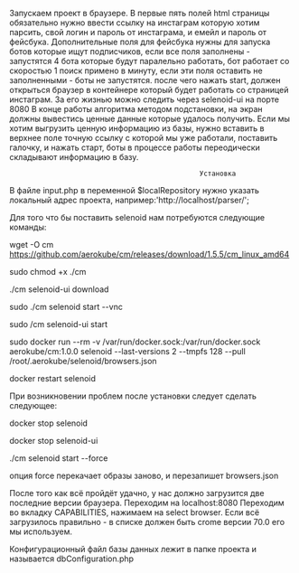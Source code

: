 Запускаем проект в браузере. В первые пять полей html страницы обязательно нужно ввести ссылку на инстаграм которую хотим парсить, свой логин и пароль от инстаграма, и емейл и пароль от фейсбука. Дополнительные поля для фейсбука нужны для запуска ботов которые ищут подписчиков, если все поля заполнены - запустятся 4 бота которые будут паралельно работать, бот работает со скоростью 1 поиск примено в минуту, если эти поля оставить не заполненными - боты не запустятся. после чего нажать start, должен открыться браузер в контейнере который будет работать со страницей инстаграм. За его жизнью можно следить через selenoid-ui на порте 8080 
В конце работы алгоритма методом подстановки, на экран должны вывестись ценные данные которые удалось получить. 
Если мы хотим выгрузить ценную информацию из базы, нужно вставить в верхнее поле точную ссылку с которой мы уже работали, поставить галочку, и нажать старт, боты в процессе работы переодически складывают информацию в базу. 
                                                   
                                                   Установка
В файле input.php в переменной $localRepository нужно указать локальный адрес проекта, например:'http://localhost/parser/';

Для того что бы поставить selenoid нам потребуются следующие команды:

wget -O cm https://github.com/aerokube/cm/releases/download/1.5.5/cm_linux_amd64

sudo chmod +x ./cm

./cm selenoid-ui download

sudo ./cm selenoid start --vnc

sudo /cm selenoid-ui start

sudo docker run --rm -v /var/run/docker.sock:/var/run/docker.sock aerokube/cm:1.0.0 selenoid --last-versions 2 --tmpfs 128 --pull /root/.aerokube/selenoid/browsers.json

docker restart selenoid

При возникновении проблем после установки следует сделать следующее:

docker stop selenoid

docker stop selenoid-ui

./cm selenoid start --force

опция force перекачает образы заново, и перезапишет browsers.json

После того как всё пройдёт удачно, у нас должно загрузится две последние версии браузера. Переходим на localhost:8080 Переходим во вкладку CAPABILITIES, нажимаем на select browser. Если всё загрузилось правильно - в списке должен быть crome версии 70.0 его мы используем.

Конфигурационный файл базы данных лежит в папке проекта и называется dbConfiguration.php 
